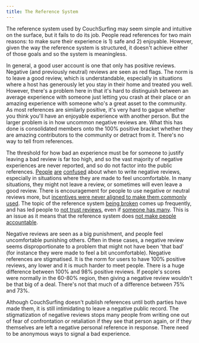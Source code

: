 ```yaml
---
title: The Reference System
---
```


The reference system used by CouchSurfing may seem simple and intuitive on the surface, but it fails to do its job. People read references for two main reasons: to make sure their experience is 1) safe and 2) enjoyable. However, given the way the reference system is structured, it doesn't achieve either of those goals and so the system is meaningless.

In general, a good user account is one that only has positive reviews. Negative (and previously neutral) reviews are seen as red flags. The norm is to leave a good review, which is understandable, especially in situations where a host has generously let you stay in their home and treated you well. However, there's a problem here in that it's hard to distinguish between an average experience with someone just letting you crash at their place or an amazing experience with someone who's a great asset to the community. As most references are similarly positive, it's very hard to gague whether you think you'll have an enjoyable experience with another person. But the larger problem is in how uncommon negative reviews are. What this has done is consolidated members onto the 100% positive bracket whether they are amazing contributors to the community or detract from it. There's no way to tell from references.

The threshold for how bad an experience must be for someone to justify leaving a bad review is far too high, and so the vast majority of negative experiences are never reported, and so do not factor into the public references. [People](https://www.reddit.com/r/couchsurfing/comments/coknjp/is_it_justified_to_post_this_negative_reference/) [are](https://www.reddit.com/r/couchsurfing/comments/erd3yl/should_i_write_a_negative_review_for_this_person/) [confused](https://www.reddit.com/r/couchsurfing/comments/fczu80/when_to_write_a_bad_review/) about when to write negative reviews, especially in situations where they are made to feel uncomfortable. In many situations, they might not leave a review, or sometimes will even leave a good review. There is encouragement for people to use negative or neutral reviews more, but [incentives were never aligned to make them commonly used](https://www.reddit.com/r/couchsurfing/comments/214p4j/anyone_else_a_little_bothered_by_the_review/cg9mcq1/). The topic of the reference system [being broken](https://www.reddit.com/r/couchsurfing/comments/bjsv7h/the_reference_system_of_cs_looks_somehow_broken/) comes up frequently, and has led people to [not trust reviews](https://www.reddit.com/r/couchsurfing/comments/adlq58/recent_experiences_with_good_profiles_are_making/), even if [someone has many](https://www.reddit.com/r/couchsurfing/comments/7nzrxv/confused_about_people_who_had_bad_experiences/). This is an issue as it means that the reference system does [not make people accountable](/issues/creeps-and-freeloaders). 

Negative reviews are seen as a big punishment, and people feel uncomfortable punishing others. Often in these cases, a negative review seems disproportionate to a problem that might not have been 'that bad' (for instance they were made to feel a bit uncomfortable). Negative references are stigmatised. It is the norm for users to have 100% positive reviews, any lower and it is much harder to meet people. There is a huge difference between 100% and 98% positive reviews. If people's scores were normally in the 60-80% region, then giving a negative review wouldn't be that big of a deal. There's not that much of a difference between 75% and 73%. 

Although CouchSurfing doesn't publish references until both parties have made them, it is still intimidating to leave a negative public record. The stigmatization of negative reviews stops many people from writing one out of fear of confrontation or retaliation if they see that person again, or if they themselves are left a negative personal reference in response. There need to be anonymous ways to signal a bad experience.




